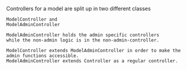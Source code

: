 Controllers for a model are split up in two different classes

    ModelController and
    ModelAdminController

    ModelAdminController holds the admin specific controllers
    while the non-admin logic is in the non-admin-controller.

    ModelController extends ModelAdminController in order to make the admin functions accessible.
    ModelAdminController extends Controller as a regular controller.

    